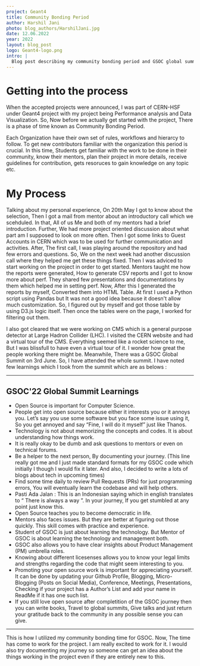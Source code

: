 ```yaml
---
project: Geant4
title: Community Bonding Period 
author: Harshil Jani
photo: blog_authors/HarshilJani.jpg
date: 12.06.2022
year: 2022
layout: blog_post
logo: Geant4-logo.png    
intro: |
  Blog post describing my community bonding period and GSOC global summit experience along with my exploration into the CERN Organization. 
---
```


# Getting into the process
When the accepted projects were announced, I was part of CERN-HSF under Geant4 project with my project being Performance analysis and Data Visualization. So, Now before we actually get started with the project, There is a phase of time known as Community Bonding Period.

Each Organization have their own set of rules, workflows and hierarcy to follow. To get new contributors familiar with the organization this period is crucial.
In this time, Students get familiar with the work to be done in their community, know their mentors, plan their project in more details, receive guidelines for contribution, gets resoruces to gain knowledge on any topic etc. 

# My Process
Talking about my personal experience, On 20th May I got to know about the selection, Then I got a mail from mentor about an introductory call which we scehduled. In that, All of us Me and both of my mentors had a brief introduction. Further, We had more project oriented discussion about what part am I supposed to look on more often. Then I got some links to Guest Accounts in CERN which was to be used for further communication and activities. 
After, The first call, I was playing around the repository and had few errors and questions. So, We on the next week had another discussion call where they helped me get these things fixed. Then I was adviced to start working on the project in order to get started. Mentors taught me how the reports were generated, How to generate CSV reports and I got to know more about perf. They shared few presentations and documentations by them which helped me in setting perf. Now, After this I generated the reports by myself, Converted them into HTML Table.  At first I used a Python script using Pandas but It was not a good idea because it doesn't allow much customization. So, I figured out by myself and got those table by using D3.js logic itself. Then once the tables were on the page, I worked for filtering out them. 

I also got cleared that we were working on CMS which is a general purpose detector at Large Hadron Collider (LHC). I visited the CERN website and had a virtual tour of the CMS. Everything seemed like a rocket science to me, But I was blissfull to have even a virtual tour of it. I wonder how great the people working there might be. Meanwhile, There was a GSOC Global Summit on 3rd June. So, I have attended the whole summit. I have noted few learnings which I took from the summit which are as belows :

---
## GSOC'22 Global Summit Learnings
- Open Source is important for Computer Science.
- People get into open source because either it interests you or it annoys you. Let’s say you use some software but you face some issue using it, So you get annoyed and say “Fine, I will do it myself” just like Thanos.
- Technology is not about memorizing the concepts and codes. It is about understanding how things work.
- It is really okay to be dumb and ask questions to mentors or even on technical forums.
- Be a helper to the next person, By documenting your journey. (This line really got me and I just made standard formats for my GSOC code which initially I though I would fix it later. And also, I decided to write a lots of blogs about tech in upcoming times)
- Find some time daily to review Pull Requests (PRs) for just programming errors, You will eventually learn the codebase and will help others.
- Pasti Ada Jalan : This is an Indonesian saying which in english translates to “ There is always a way ”. In your journey, If you get stumbled at any point just know this.
- Open Source teaches you to become democratic in life.
- Mentors also faces issues. But they are better at figuring out those quickly. This skill comes with practice and experience.
- Student of GSOC is just about learning the technology. But Mentor of GSOC is about learning the technology and management both.
- GSOC also allows you to have clear insights about Product Management (PM) umbrella roles.
- Knowing about different licesenses allows you to know your legal limits and strengths regarding the code that might seem interesting to you.
- Promoting your open source work is important for appreciating yourself. It can be done by updating your Github Profile, Blogging, Micro-Blogging (Posts on Social Media), Conference, Meetings, Presentations, Checking if your project has a Author’s List and add your name in ReadMe if it has one such list.
- If you still love open source after completition of the GSOC journey then you can write books, Travel to global summits, Give talks and just return your gratitude back to the community in any possible sense you can give.
---

This is how I utilized my community bonding time for GSOC. Now, The time has come to work for the project. I am really excited to work for it. I would also try documenting my journey so someone can get an idea about the things working in the project even if they are entirely new to this. 
